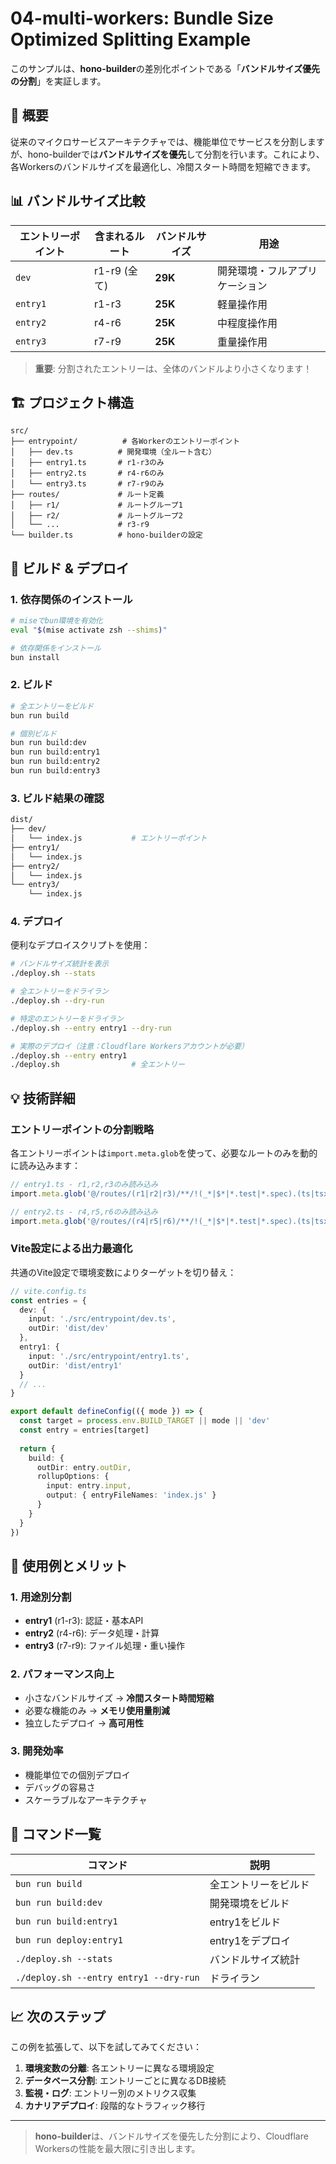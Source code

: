 # 04-multi-workers: Bundle Size Optimized Splitting Example

このサンプルは、**hono-builder**の差別化ポイントである「**バンドルサイズ優先の分割**」を実証します。

## 🎯 概要

従来のマイクロサービスアーキテクチャでは、機能単位でサービスを分割しますが、hono-builderでは**バンドルサイズを優先**して分割を行います。これにより、各Workersのバンドルサイズを最適化し、冷間スタート時間を短縮できます。

## 📊 バンドルサイズ比較

| エントリーポイント | 含まれるルート | バンドルサイズ | 用途 |
|---|---|---|---|
| `dev` | r1-r9 (全て) | **29K** | 開発環境・フルアプリケーション |
| `entry1` | r1-r3 | **25K** | 軽量操作用 |
| `entry2` | r4-r6 | **25K** | 中程度操作用 |
| `entry3` | r7-r9 | **25K** | 重量操作用 |

> **重要**: 分割されたエントリーは、全体のバンドルより小さくなります！

## 🏗️ プロジェクト構造

```
src/
├── entrypoint/          # 各Workerのエントリーポイント
│   ├── dev.ts          # 開発環境（全ルート含む）
│   ├── entry1.ts       # r1-r3のみ
│   ├── entry2.ts       # r4-r6のみ
│   └── entry3.ts       # r7-r9のみ
├── routes/             # ルート定義
│   ├── r1/             # ルートグループ1
│   ├── r2/             # ルートグループ2
│   └── ...             # r3-r9
└── builder.ts          # hono-builderの設定
```

## 🚀 ビルド & デプロイ

### 1. 依存関係のインストール

```bash
# miseでbun環境を有効化
eval "$(mise activate zsh --shims)"

# 依存関係をインストール
bun install
```

### 2. ビルド

```bash
# 全エントリーをビルド
bun run build

# 個別ビルド
bun run build:dev
bun run build:entry1
bun run build:entry2
bun run build:entry3
```

### 3. ビルド結果の確認

```bash
dist/
├── dev/
│   └── index.js           # エントリーポイント
├── entry1/
│   └── index.js
├── entry2/
│   └── index.js
└── entry3/
    └── index.js
```

### 4. デプロイ

便利なデプロイスクリプトを使用：

```bash
# バンドルサイズ統計を表示
./deploy.sh --stats

# 全エントリーをドライラン
./deploy.sh --dry-run

# 特定のエントリーをドライラン
./deploy.sh --entry entry1 --dry-run

# 実際のデプロイ（注意：Cloudflare Workersアカウントが必要）
./deploy.sh --entry entry1
./deploy.sh                # 全エントリー
```

## 💡 技術詳細

### エントリーポイントの分割戦略

各エントリーポイントは`import.meta.glob`を使って、必要なルートのみを動的に読み込みます：

```typescript
// entry1.ts - r1,r2,r3のみ読み込み
import.meta.glob('@/routes/(r1|r2|r3)/**/!(_*|$*|*.test|*.spec).(ts|tsx)', { eager: true })

// entry2.ts - r4,r5,r6のみ読み込み  
import.meta.glob('@/routes/(r4|r5|r6)/**/!(_*|$*|*.test|*.spec).(ts|tsx)', { eager: true })
```

### Vite設定による出力最適化

共通のVite設定で環境変数によりターゲットを切り替え：

```typescript
// vite.config.ts
const entries = {
  dev: {
    input: './src/entrypoint/dev.ts',
    outDir: 'dist/dev'
  },
  entry1: {
    input: './src/entrypoint/entry1.ts',
    outDir: 'dist/entry1'
  }
  // ...
}

export default defineConfig(({ mode }) => {
  const target = process.env.BUILD_TARGET || mode || 'dev'
  const entry = entries[target]
  
  return {
    build: {
      outDir: entry.outDir,
      rollupOptions: {
        input: entry.input,
        output: { entryFileNames: 'index.js' }
      }
    }
  }
})
```

## 🎯 使用例とメリット

### 1. 用途別分割
- **entry1** (r1-r3): 認証・基本API
- **entry2** (r4-r6): データ処理・計算
- **entry3** (r7-r9): ファイル処理・重い操作

### 2. パフォーマンス向上
- 小さなバンドルサイズ → **冷間スタート時間短縮**
- 必要な機能のみ → **メモリ使用量削減**
- 独立したデプロイ → **高可用性**

### 3. 開発効率
- 機能単位での個別デプロイ
- デバッグの容易さ
- スケーラブルなアーキテクチャ

## 🔄 コマンド一覧

| コマンド | 説明 |
|---|---|
| `bun run build` | 全エントリーをビルド |
| `bun run build:dev` | 開発環境をビルド |
| `bun run build:entry1` | entry1をビルド |
| `bun run deploy:entry1` | entry1をデプロイ |
| `./deploy.sh --stats` | バンドルサイズ統計 |
| `./deploy.sh --entry entry1 --dry-run` | ドライラン |

## 📈 次のステップ

この例を拡張して、以下を試してみてください：

1. **環境変数の分離**: 各エントリーに異なる環境設定
2. **データベース分割**: エントリーごとに異なるDB接続
3. **監視・ログ**: エントリー別のメトリクス収集
4. **カナリアデプロイ**: 段階的なトラフィック移行

---

> **hono-builder**は、バンドルサイズを優先した分割により、Cloudflare Workersの性能を最大限に引き出します。
